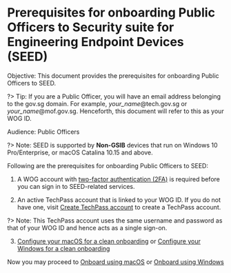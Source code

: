# Prerequisites for onboarding Public Officers to Security suite for Engineering Endpoint Devices (SEED)

Objective: This document provides the prerequisites for onboarding Public Officers to SEED.

?> Tip: If you are a Public Officer, you will have an email address belonging to the gov.sg domain. For example, *your_name*@tech.gov.sg or *your_name*@mof.gov.sg. Henceforth, this document will refer to this as your WOG ID.

Audience: Public Officers

?> Note: SEED is supported by **Non-GSIB** devices that run on Windows 10 Pro/Enterprise, or macOS Catalina 10.15 and above.

Following are the prerequisites for onboarding Public Officers to SEED:

1. A WOG account with [two-factor authentication (2FA)](https://account.activedirectory.windowsazure.com/Proofup.aspx) is required before you can sign in to SEED-related services.

2. An active TechPass account that is linked to your WOG ID. If you do not have one, visit [Create TechPass account](https://docs.developer.tech.gov.sg/docs/techpass-documentation/#/onboard?id=public-officer) to create a TechPass account.

?> Note: This TechPass account uses the same username and password as that of your WOG ID and hence acts as a single sign-on.

3. [Configure your macOS for a clean onboarding](Pre-onboarding-clean-up-instructions-for-macos) or [Configure your Windows for a clean onboarding](Pre-onboarding-clean-up-instructions-for-windows)

 Now you may proceed to [Onboard using macOS](seed-onboarding-instructions-for-macos) or [Onboard using Windows](seed-onboarding-instructions-windows)
